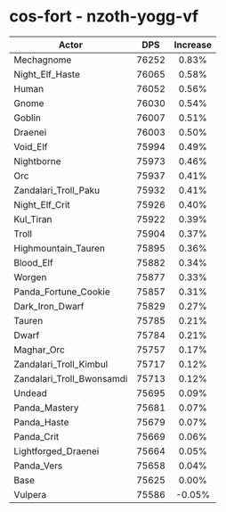 # cos-fort - nzoth-yogg-vf
| Actor | DPS | Increase |
|---|:---:|:---:|
|Mechagnome|76252|0.83%|
|Night_Elf_Haste|76065|0.58%|
|Human|76052|0.56%|
|Gnome|76030|0.54%|
|Goblin|76007|0.51%|
|Draenei|76003|0.50%|
|Void_Elf|75994|0.49%|
|Nightborne|75973|0.46%|
|Orc|75937|0.41%|
|Zandalari_Troll_Paku|75932|0.41%|
|Night_Elf_Crit|75926|0.40%|
|Kul_Tiran|75922|0.39%|
|Troll|75904|0.37%|
|Highmountain_Tauren|75895|0.36%|
|Blood_Elf|75882|0.34%|
|Worgen|75877|0.33%|
|Panda_Fortune_Cookie|75857|0.31%|
|Dark_Iron_Dwarf|75829|0.27%|
|Tauren|75785|0.21%|
|Dwarf|75784|0.21%|
|Maghar_Orc|75757|0.17%|
|Zandalari_Troll_Kimbul|75717|0.12%|
|Zandalari_Troll_Bwonsamdi|75713|0.12%|
|Undead|75695|0.09%|
|Panda_Mastery|75681|0.07%|
|Panda_Haste|75679|0.07%|
|Panda_Crit|75669|0.06%|
|Lightforged_Draenei|75664|0.05%|
|Panda_Vers|75658|0.04%|
|Base|75625|0.00%|
|Vulpera|75586|-0.05%|
